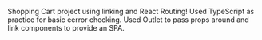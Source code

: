 Shopping Cart project using linking and React Routing!
Used TypeScript as practice for basic eerror checking.
Used Outlet to pass props around and link components to provide an SPA.
